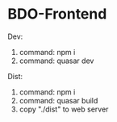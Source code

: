 # BDO-Frontend

Dev:

1. command: npm i
2. command: quasar dev

Dist:

1. command: npm i
2. command: quasar build
3. copy "./dist" to web server
